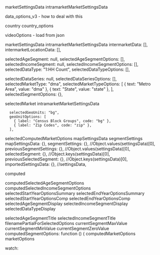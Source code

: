 

marketSettingsData
intramarketMarketSettingsData

data_options_v3 - how to deal with this

country
country_options

videoOptions - load from json

marketSettingsData
intramarketMarketSettingsData
intermarketData: [],
intermarketLocationData: [],

selectedAgeSegment: null,
selectedAgeSegmentOptions: [],
selectedIncomeSegment: null,
selectedIncomeSegmentOptions: [],
selectedDataType: "1:HH Count",
selectedDataTypeOptions: [],

selectedDataSeries: null,
selectedDataSeriesOptions: [],
selectedMarketType: "dma",
selectedMarketTypeOptions: [
  { text: "Metro Area", value: "dma" },
  { text: "State", value: "state" },
],
selectedSegmentOptions: {},

selectedMarket
intramarketMarketSettingsData

      selectedGeoUnits: "bg",
      geoUnitOptions: [
        { label: "Census Block Groups", code: "bg" },
        { label: "Zip Codes", code: "zip" },
      ],

selectedComputedMarketOptions
mapSettingsData
segmentSettings
mapSettingsData: {},
segmentSettings: {}, //Object.values(settingsData)[0],
previousSegmentSettings: {}, //Object.values(settingsData)[0],
selectedSegment: {}, //Object.keys(settingsData)[0],
previousSelectedSegment: {}, //Object.keys(settingsData)[0],
importedSettingsData: {}, //settingsData,


computed

computedSelectedAgeSegmentOptions
computedSelectedIncomeSegmentOptions
selectedStartYearOptionsSummary
selectedEndYearOptionsSummary
selectedStartYearOptionsComp
selectedEndYearOptionsComp
selectedAgeSegmentDisplay
selectedIncomeSegmentDisplay
selectedDataTypeDisplay

selectedAgeSegmentTitle
selectedIncomeSegmentTitle
filenamePartialForSelectedOptions
currentSegmentMaxValue
currentSegmentMinValue
currentSegmentZeroValue
computedSegmentOptions: function () {
computedMarketOptions
marketOptions


watch:
